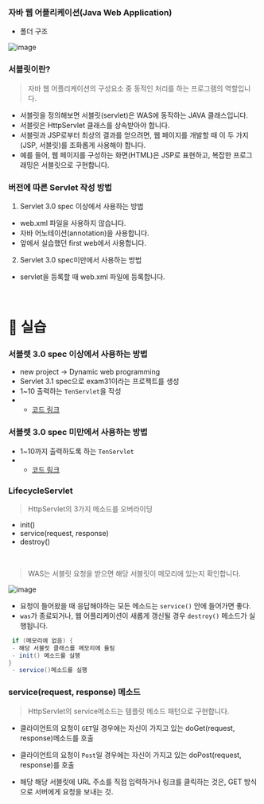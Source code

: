 ### 자바 웹 어플리케이션(Java Web Application)
* 폴더 구조

![image](https://cphinf.pstatic.net/mooc/20180124_133/15167752967943AqfC_PNG/1_5_1_____.png)

### 서블릿이란?
  > 자바 웹 어플리케이션의 구성요소 중 동적인 처리를 하는 프로그램의 역할입니다.
* 서블릿을 정의해보면 서블릿(servlet)은 WAS에 동작하는 JAVA 클래스입니다. 
* 서블릿은 HttpServlet 클래스를 상속받아야 합니다.
* 서블릿과 JSP로부터 최상의 결과를 얻으려면, 웹 페이지를 개발할 때 이 두 가지(JSP, 서블릿)를 조화롭게 사용해야 합니다.
* 예를 들어, 웹 페이지를 구성하는 화면(HTML)은 JSP로 표현하고, 복잡한 프로그래밍은 서블릿으로 구현합니다.

### 버전에 따른 Servlet 작성 방법

1. Servlet 3.0 spec 이상에서 사용하는 방법
- web.xml 파일을 사용하지 않습니다.
- 자바 어노테이션(annotation)을 사용합니다.
- 앞에서 실습했던 first web에서 사용합니다.

2. Servlet 3.0 spec미만에서 사용하는 방법
- servlet을 등록할 때 web.xml 파일에 등록합니다.

<br>

📢 실습
===
### 서블렛 3.0 spec 이상에서 사용하는 방법
- new project → Dynamic web programming
- Servlet 3.1 spec으로 exam31이라는 프로젝트를 생성
- 1~10 출력하는 `TenServlet`을 작성
- - [코드 링크](https://github.com/LAH1203/Study_JavaSpring/blob/main/lasilla20CHAMI/2-Backend%20programming/2-Code/TenServlet.java)

### 서블렛 3.0 spec 미만에서 사용하는 방법
- 1~10까지 출력하도록 하는 `TenServlet`
- - [코드 링크](https://github.com/LAH1203/Study_JavaSpring/blob/main/lasilla20CHAMI/2-Backend%20programming/2-Code/Web.xml)

### LifecycleServlet
> HttpServlet의 3가지 메소드를 오버라이딩
* init()
* service(request, response)
* destroy()

<br>

> WAS는 서블릿 요청을 받으면 해당 서블릿이 메모리에 있는지 확인합니다.

![image](https://user-images.githubusercontent.com/22065527/113566649-1475ac80-9648-11eb-980a-44de2b9fce93.png)
- 요청이 들어왔을 때 응답해야하는 모든 메소드는 `service()` 안에 들어가면 좋다.
- `was`가 종료되거나, 웹 어플리케이션이 새롭게 갱신될 경우 `destroy()` 메소드가 실행됩니다.

```java
 if (메모리에 없음) {
 - 해당 서블릿 클래스를 메모리에 올림
 - init() 메소드를 실행
}
 - service()메소드를 실행
```

### service(request, response) 메소드
> HttpServlet의 service메소드는 템플릿 메소드 패턴으로 구현합니다.

- 클라이언트의 요청이 `GET`일 경우에는 자신이 가지고 있는 doGet(request, response)메소드를 호출
- 클라이언트의 요청이 `Post`일 경우에는 자신이 가지고 있는 doPost(request, response)를 호출

- 해당 해당 서블릿에 URL 주소를 직접 입력하거나 링크를 클릭하는 것은, GET 방식으로 서버에게 요청을 보내는 것.


